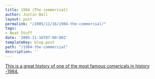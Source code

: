 ```yaml
---
title: 1984 (The commercial)
author: Justin Ball
layout: post
permalink: "/2005/11/16/1984-the-commercial/"
tags:
- Neat Stuff
date: '2005-11-16T07:00:00Z'
templateKey: blog-post
path: "/1984-the-commercial"
description: ''
---
```


[This is a great history of one of the most famous comericals in history -1984.][1]

 [1]: http://www.curtsmedia.com/cine/1984.html
